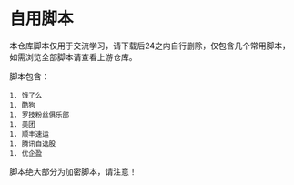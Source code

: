 # 自用脚本

本仓库脚本仅用于交流学习，请下载后24之内自行删除，仅包含几个常用脚本，如需浏览全部脚本请查看上游仓库。

脚本包含：

	1. 饿了么
	1. 酷狗
	1. 罗技粉丝俱乐部
	1. 美团
	1. 顺丰速运
	1. 腾讯自选股
	1. 优企盈

脚本绝大部分为加密脚本，请注意！
